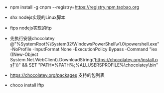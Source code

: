 - npm install -g cnpm --registry=https://registry.npm.taobao.org 

- shx nodejs实现的Linux脚本
- ftps nodejs实现的ftp
- 先执行安装chocolatey @"%SystemRoot%\System32\WindowsPowerShell\v1.0\powershell.exe" -NoProfile -InputFormat None -ExecutionPolicy Bypass -Command "iex ((New-Object System.Net.WebClient).DownloadString('https://chocolatey.org/install.ps1'))" && SET "PATH=%PATH%;%ALLUSERSPROFILE%\chocolatey\bin"
- https://chocolatey.org/packages 支持的包列表
- choco install lftp